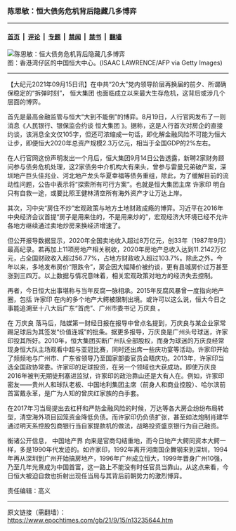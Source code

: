 ### 陈思敏：恒大债务危机背后隐藏几多博弈

---

#### [首页](../../../..?n13235644) &nbsp;|&nbsp; [评论](../../../../../epoch-comment?n13235644) &nbsp;|&nbsp; [专题](../../../../../epoch-special?n13235644) &nbsp;|&nbsp; [禁闻](../../../../../epoch-news?n13235644) &nbsp;|&nbsp; [禁书](../../../../../books?n13235644) &nbsp;|&nbsp; [翻墙](https://github.com/gfw-breaker/nogfw/blob/master/README.md?n13235644)


<div><img alt="陈思敏：恒大债务危机背后隐藏几多博弈" class="attachment-djy_600_400 size-djy_600_400 wp-post-image" src="https://i.epochtimes.com/assets/uploads/2021/09/id13235826-GettyImages-1234496738@1200x1200-.jpeg"/>
<div class="caption">
 图：香港湾仔区的中国恒大中心。(ISAAC LAWRENCE/AFP via Getty Images)
</div></div><hr/><div class="post_content" id="artbody" itemprop="articleBody">
 <!-- article content begin -->
 <p>
  【大纪元2021年09月15日讯】在中共“20大”党内领导阶层再换届的前夕、所谓确保稳定的“拆弹时刻”，
  <ok href="https://www.epochtimes.com/gb/tag/%E6%81%92%E5%A4%A7%E9%9B%86%E5%9B%A2.html">
   恒大集团
  </ok>
  也面临成立以来最大生存危机，这背后或涉几个层面的博弈。
 </p>
 <p>
  首先是最高金融监管与恒大“大到不能倒”的博弈。8月19日，人行官网发布了一则消息《人民银行、银保监会约谈
  <ok href="https://www.epochtimes.com/gb/tag/%E6%81%92%E5%A4%A7%E9%9B%86%E5%9B%A2.html">
   恒大集团
  </ok>
  》。据称，这是人行首次对房企的直接约谈，该消息全文仅105字，但还可浓缩成一句话，即化解金融风险不可能为恒大让步，即便恒大2020年总资产规模2.3万亿元，相当于全国GDP的2%左右。
 </p>
 <p>
  在人行官网这份声明发出一个月后，恒大集团9月14日公告透露，新聘2家财务顾问参与债务危机处理，这2家债务中介机构大有来头，曾参与雷曼兄弟破产案，深圳地产巨头佳兆业、河北地产龙头华夏幸福等债务重组，除此，为了缓解目前的流动性问题，公告中表示将“探索所有可行方案”。也就是恒大集团主席
  <ok href="https://www.epochtimes.com/gb/tag/%E8%AE%B8%E5%AE%B6%E5%8D%B0.html">
   许家印
  </ok>
  明白只有自救一途，或要比照王健林清空所有海外资产才让万达上岸。
 </p>
 <p>
  其次，习中央“房住不炒”宏观政策与地方土地财政成瘾的博弈。习近平在2016年中央经济会议首提“房子是用来住的，不是用来炒的”，宏观经济大环境已经不允许各地方继续通过卖地炒房来换经济增速了。
 </p>
 <p>
  但公开报导数据显示，2020年全国卖地收入超过8万亿元，创33年（1987年9月）最高纪录。若再加上11项房地产相关税收，2020年房地产总收入达到11.2142万亿元，占全国财政收入超过56.77%，占地方财政收入超过103.7%。除此之外，今年以来，多地发布房价“限跌令”，房企因大幅降价被约谈，更有县城房价过万甚至涨到三四万。以上数据与情况意味着，相关宏观政策对地方的经济失去控制。
 </p>
 <p>
  再者，今日恒大出事堪称与当年反腐一脉相承。2015年反腐风暴曾一度指向地产圈，包括
  <ok href="https://www.epochtimes.com/gb/tag/%E8%AE%B8%E5%AE%B6%E5%8D%B0.html">
   许家印
  </ok>
  在内的多个地产大鳄被限制出境。或许可以这么说，恒大今日之事能追溯至十八大后广东“首虎”、广州市委书记
  <ok href="https://www.epochtimes.com/gb/tag/%E4%B8%87%E5%BA%86%E8%89%AF.html">
   万庆良
  </ok>
  。
 </p>
 <p>
  在
  <ok href="https://www.epochtimes.com/gb/tag/%E4%B8%87%E5%BA%86%E8%89%AF.html">
   万庆良
  </ok>
  落马后，陆媒第一财经日报在报导中曾点名提到，万庆良与某企业家常踢足球后为其签发“价值连城”的批条。据更多报导，万庆良是广州头号球迷，许家印投其所好。2010年，恒大集团买断广州队全部股权，而身为球迷的万庆良经常现身恒大队主场观看中超与亚冠比赛，同时还出席一些庆功宴等活动。许家印开始了频频地与广州市、广东省领导乃至国家部委官员会晤庆功。2013年，许家印当选全国政协常委。许家印的足球投资，在另一个领域也大获成功。即使万庆良2016年被判无期徒刑塞进监狱，许家印的政治靠山还是大有人在。例如，许家印密友——贵州人和球队老板、中国地利集团主席（前身人和商业控股）、哈尔滨前首富戴永革，是广为人知的曾庆红家族的白手套。
 </p>
 <p>
  在2017年习当局提出去杠杆和严防金融风险的时候，万达等各大房企纷纷布局转型，清空海外项目回笼资金降低负债。而许家印仍负债扩张，甚至如法炮制肖建华通过明天系控股包商银行当自家提款机的做法，战略投资盛京银行为自己融资。
 </p>
 <p>
  衡诸公开信息，
  <ok href="https://www.epochtimes.com/gb/tag/%E4%B8%AD%E5%9B%BD%E5%9C%B0%E4%BA%A7%E7%95%8C.html">
   中国地产界
  </ok>
  向来是官商勾结重地，而今日地产大鳄同资本大鳄一样，多是1990年代发迹的。如许家印，1992年离开河南国企舞钢来到深圳，1994年再从深圳到广州开始搞房地产，1996年广州成立恒大，1999年晋身广州10强，乃至几年光景成为中国首富，这一路上不能没有时任官员当靠山。从这点来看，今日恒大被迫自救也折射出现任当局与其背后前朝势力的激烈博弈。
 </p>
 <p>
  责任编辑：高义
 </p>
 <!-- article content end -->
 <div id="below_article_ad">
 </div>
</div>


---

原文链接（需翻墙）：https://www.epochtimes.com/gb/21/9/15/n13235644.htm